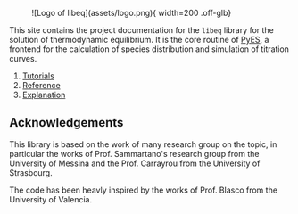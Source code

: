 <figure markdown="span">
    ![Logo of libeq](assets/logo.png){ width=200 .off-glb}
</figure>

This site contains the project documentation for the
`libeq` library for the solution of thermodynamic equilibrium.
It is the core routine of [PyES](https://www.github.com/Kastakin/PyES), a frontend for the calculation of species distribution and simulation of titration curves.

1. [Tutorials](tutorials/index.md)
2. [Reference](reference.md)
3. [Explanation](explanation.md)

## Acknowledgements

This library is based on the work of many research group on the topic, in particular the works of Prof. Sammartano's research group from the University of Messina and the Prof. Carrayrou from the University of Strasbourg.

The code has been heavly inspired by the works of Prof. Blasco from the University of Valencia.

